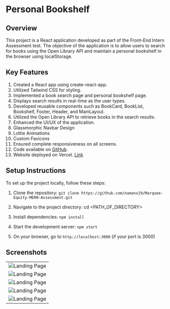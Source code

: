 # Personal Bookshelf

## Overview
This project is a React application developed as part of the Front-End Intern Assessment test. The objective of the application is to allow users to search for books using the Open Library API and maintain a personal bookshelf in the browser using localStorage.

## Key Features
1. Created a React app using create-react-app.
2. Utilized Tailwind CSS for styling.
3. Implemented a book search page and personal bookshelf page.
4. Displays search results in real-time as the user types.
5. Developed reusable components such as BookCard, BookList, Bookshelf, Footer, Header, and MainLayout.
6. Utilized the Open Library API to retrieve books in the search results.
7. Enhanced the UI/UX of the application.
8. Glassmorphic Navbar Design
9. Lottie Animations
10. Custom Favicons
11. Ensured complete responsiveness on all screens.
12. Code available on [GitHub](https://github.com/namanx19/Marquee-Equity-MERN-Assessment.git).
13. Website deployed on Vercel. [Link](https://personalbookshelfnamanxgupta-fufgsnevf-namanx19s-projects.vercel.app)

## Setup Instructions
To set up the project locally, follow these steps:

1. Clone the repository:
`git clone https://github.com/namanx19/Marquee-Equity-MERN-Assessment.git`

2. Navigate to the project directory: cd <PATH_OF_DIRECTORY>

3. Install dependencies: `npm install`

4. Start the development server: `npm start`
   
5. On your browser, go to `http://localhost:3000` (if your port is 3000)

## Screenshots
<table>
  <tr>
    <td> <img src="https://github.com/namanx19/Marquee-Equity-MERN-Assessment/assets/71885262/201785c8-2bd8-4f90-a749-67dde70ba815" alt="Landing Page" width="auto" height="auto"> </td>
  </tr>
  <tr>
    <td> <img src="https://github.com/namanx19/Marquee-Equity-MERN-Assessment/assets/71885262/56281731-7dc4-413e-8e9c-5d91bdc9aba1" alt="Landing Page" width="auto" height="auto"> </td>
  </tr>
  <tr>
    <td> <img src="https://github.com/namanx19/Marquee-Equity-MERN-Assessment/assets/71885262/c451b564-602e-4ca5-ba29-3fbda09df9ac" alt="Landing Page" width="auto" height="auto"> </td>
  </tr>
  <tr>
    <td> <img src="https://github.com/namanx19/Marquee-Equity-MERN-Assessment/assets/71885262/7645f791-827c-4711-9b01-b32bc0d67d58" alt="Landing Page" width="auto" height="auto"> </td>
  </tr>
  <tr>
    <td> <img src="https://github.com/namanx19/Marquee-Equity-MERN-Assessment/assets/71885262/58b5bd9e-412b-4d1c-ad42-e53d517f4970" alt="Landing Page" width="auto" height="auto"> </td>
  </tr>
</table>
